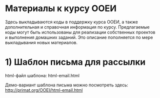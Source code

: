 # Материалы к курсу ООЕИ
Здесь выкладываются коды в поддержку курса ООЕИ, а также дополнительная и справочная информация по курсу. 
Предлагаемые коды могут быть использованы для реализации собственных проектов и выполнения домашних заданий.
Это описание пополняется по мере выкладывания новых материалов.

# 1) Шаблон письма для рассылки

html-файл шаблона: html-email.html

Демо-вариант шаблона письма можно посмотреть здесь: http://primat.org/OOEI/html-email.html

